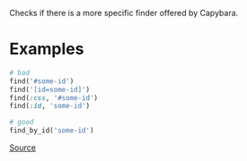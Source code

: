 
Checks if there is a more specific finder offered by Capybara.

# Examples

```ruby
# bad
find('#some-id')
find('[id=some-id]')
find(:css, '#some-id')
find(:id, 'some-id')

# good
find_by_id('some-id')
```

[Source](http://www.rubydoc.info/gems/rubocop/RuboCop/Cop/Capybara/SpecificFinders)